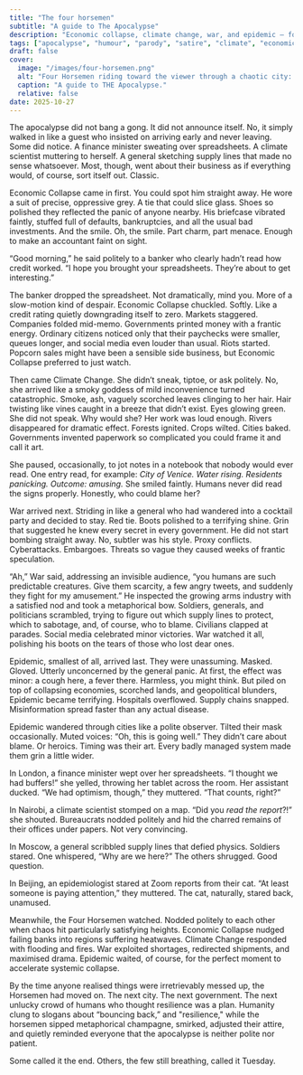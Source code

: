```yaml
---
title: "The four horsemen"
subtitle: "A guide to The Apocalypse"
description: "Economic collapse, climate change, war, and epidemic — four Horsemen stroll through the end of the world, leaving chaos, paperwork, and ruined supply chains in their wake."
tags: ["apocalypse", "humour", "parody", "satire", "climate", "economics", "war", "epidemic", "fiction"]
draft: false
cover: 
  image: "/images/four-horsemen.png"
  alt: "Four Horsemen riding toward the viewer through a chaotic city: Economic Collapse, man in grey suit, briefcase, on a black stallion, smirking; Climate Change, woman with tangled hair, glowing green eyes, surrounded by smoke, fire, and floods, on a chestnut horse; War, red-tied man on dark brown horse, orchestrating collapsing supply lines, smirking; Epidemic, masked and gloved they, calm on a grey horse, moving among panicked humans." 
  caption: "A guide to THE Apocalypse."
  relative: false 
date: 2025-10-27
---
```


The apocalypse did not bang a gong. It did not announce itself. No, it simply walked in like a guest who insisted on arriving early and never leaving. Some did notice. A finance minister sweating over spreadsheets. A climate scientist muttering to herself. A general sketching supply lines that made no sense whatsoever. Most, though, went about their business as if everything would, of course, sort itself out. Classic.

Economic Collapse came in first. You could spot him straight away. He wore a suit of precise, oppressive grey. A tie 
that could slice glass. Shoes so polished they reflected the panic of anyone nearby. His briefcase vibrated faintly, 
stuffed full of defaults, bankruptcies, and all the usual bad investments. And the smile. Oh, the smile. 
Part charm, part menace. Enough to make an accountant faint on sight.

“Good morning,” he said politely to a banker who clearly hadn’t read how credit worked. “I hope you brought your spreadsheets. They’re about to get interesting.”

The banker dropped the spreadsheet. Not dramatically, mind you. More of a slow-motion kind of despair. Economic 
Collapse chuckled. Softly. Like a credit rating quietly downgrading itself to zero. Markets staggered. Companies 
folded mid-memo. Governments printed money with a frantic energy. Ordinary citizens noticed only that their 
paychecks were smaller, queues longer, and social media even louder than usual. Riots started. Popcorn sales 
might have been a sensible side business, but Economic Collapse preferred to just watch.

Then came Climate Change. She didn’t sneak, tiptoe, or ask politely. No, she arrived like a smoky goddess of 
mild inconvenience turned catastrophic. Smoke, ash, vaguely scorched leaves clinging to her hair. Hair 
twisting like vines caught in a breeze that didn’t exist. Eyes glowing green. She did not speak. Why would she? 
Her work was loud enough. Rivers disappeared for dramatic effect. Forests ignited. Crops wilted. Cities baked. 
Governments invented paperwork so complicated you could frame it and call it art.

She paused, occasionally, to jot notes in a notebook that nobody would ever read. One entry read, for example: 
*City of Venice. Water rising. Residents panicking. Outcome: amusing.* She smiled faintly. Humans never did 
read the signs properly. Honestly, who could blame her?

War arrived next. Striding in like a general who had wandered into a cocktail party and decided to stay. Red 
tie. Boots polished to a terrifying shine. Grin that suggested he knew every secret in every government. 
He did not start bombing straight away. No, subtler was his style. Proxy conflicts. Cyberattacks. Embargoes. 
Threats so vague they caused weeks of frantic speculation.

“Ah,” War said, addressing an invisible audience, “you humans are such predictable creatures. Give them scarcity, 
a few angry tweets, and suddenly they fight for my amusement.” He inspected the growing arms industry with a satisfied 
nod and took a metaphorical bow. Soldiers, generals, and politicians scrambled, trying to figure out which supply 
lines to protect, which to sabotage, and, of course, who to blame. Civilians clapped at parades. Social media 
celebrated minor victories. War watched it all, polishing his boots on the tears of those who lost dear ones.

Epidemic, smallest of all, arrived last. They were unassuming. Masked. Gloved. Utterly unconcerned by the general 
panic. At first, the effect was minor: a cough here, a fever there. Harmless, you might think. But piled on top of 
collapsing economies, scorched lands, and geopolitical blunders, Epidemic became terrifying. Hospitals 
overflowed. Supply chains snapped. Misinformation spread faster than any actual disease.

Epidemic wandered through cities like a polite observer. Tilted their mask occasionally. Muted voices: 
“Oh, this is going well.” They didn’t care about blame. Or heroics. Timing was their art. Every badly managed 
system made them grin a little wider. 

In London, a finance minister wept over her spreadsheets. “I thought we had buffers!” she yelled, throwing her 
tablet across the room. Her assistant ducked. “We had optimism, though,” they muttered. “That counts, right?”

In Nairobi, a climate scientist stomped on a map. “Did you *read the report*?!” she shouted. Bureaucrats nodded 
politely and hid the charred remains of their offices under papers. Not very convincing.

In Moscow, a general scribbled supply lines that defied physics. Soldiers stared. One whispered, “Why are we here?” 
The others shrugged. Good question.

In Beijing, an epidemiologist stared at Zoom reports from their cat. “At least someone is paying attention,” 
they muttered. The cat, naturally, stared back, unamused.

Meanwhile, the Four Horsemen watched. Nodded politely to each other when chaos hit particularly satisfying heights. 
Economic Collapse nudged failing banks into regions suffering heatwaves. Climate Change responded with flooding 
and fires. War exploited shortages, redirected shipments, and maximised drama. Epidemic waited, of course, for the 
perfect moment to accelerate systemic collapse.

By the time anyone realised things were irretrievably messed up, the Horsemen had moved on. The next city. The 
next government. The next unlucky crowd of humans who thought resilience was a plan. Humanity clung to slogans 
about “bouncing back,” and "resilience," while the horsemen sipped metaphorical champagne, smirked, adjusted 
their attire, and quietly reminded everyone that the apocalypse is neither polite nor patient.

Some called it the end. Others, the few still breathing, called it Tuesday.


